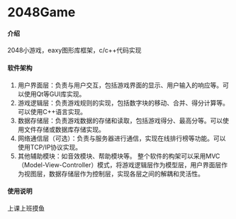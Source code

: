 # 2048Game

#### 介绍
2048小游戏，eaxy图形库框架，c/c++代码实现

#### 软件架构
1. 用户界面层：负责与用户交互，包括游戏界面的显示、用户输入的响应等。可以使用Qt等GUI库实现。
2. 游戏逻辑层：负责游戏规则的实现，包括数字块的移动、合并、得分计算等。可以使用C++语言实现。
3. 数据存储层：负责游戏数据的存储和读取，包括游戏得分、最高分等。可以使用文件存储或数据库存储实现。
4. 网络通信层（可选）：负责与服务器进行通信，实现在线排行榜等功能。可以使用TCP/IP协议实现。
5. 其他辅助模块：如音效模块、帮助模块等。
整个软件的构架可以采用MVC（Model-View-Controller）模式，将游戏逻辑层作为模型层，用户界面层作为视图层，数据存储层作为控制层，实现各层之间的解耦和灵活性。 




#### 使用说明

上课上班摸鱼




